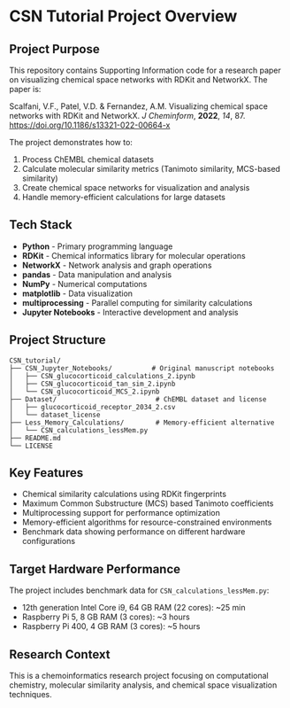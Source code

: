 # CSN Tutorial Project Overview

## Project Purpose
This repository contains Supporting Information code for a research paper on visualizing chemical space networks with RDKit and NetworkX. The paper is:

Scalfani, V.F., Patel, V.D. & Fernandez, A.M. Visualizing chemical space networks with RDKit and NetworkX. *J Cheminform*, **2022**, *14*, 87. https://doi.org/10.1186/s13321-022-00664-x

The project demonstrates how to:
1. Process ChEMBL chemical datasets 
2. Calculate molecular similarity metrics (Tanimoto similarity, MCS-based similarity)
3. Create chemical space networks for visualization and analysis
4. Handle memory-efficient calculations for large datasets

## Tech Stack
- **Python** - Primary programming language
- **RDKit** - Chemical informatics library for molecular operations
- **NetworkX** - Network analysis and graph operations
- **pandas** - Data manipulation and analysis
- **NumPy** - Numerical computations
- **matplotlib** - Data visualization
- **multiprocessing** - Parallel computing for similarity calculations
- **Jupyter Notebooks** - Interactive development and analysis

## Project Structure
```
CSN_tutorial/
├── CSN_Jupyter_Notebooks/          # Original manuscript notebooks
│   ├── CSN_glucocorticoid_calculations_2.ipynb
│   ├── CSN_glucocorticoid_tan_sim_2.ipynb
│   └── CSN_glucocorticoid_MCS_2.ipynb
├── Dataset/                         # ChEMBL dataset and license
│   ├── glucocorticoid_receptor_2034_2.csv
│   └── dataset_license
├── Less_Memory_Calculations/        # Memory-efficient alternative
│   └── CSN_calculations_lessMem.py
├── README.md
└── LICENSE
```

## Key Features
- Chemical similarity calculations using RDKit fingerprints
- Maximum Common Substructure (MCS) based Tanimoto coefficients  
- Multiprocessing support for performance optimization
- Memory-efficient algorithms for resource-constrained environments
- Benchmark data showing performance on different hardware configurations

## Target Hardware Performance
The project includes benchmark data for `CSN_calculations_lessMem.py`:
- 12th generation Intel Core i9, 64 GB RAM (22 cores): ~25 min
- Raspberry Pi 5, 8 GB RAM (3 cores): ~3 hours  
- Raspberry Pi 400, 4 GB RAM (3 cores): ~5 hours

## Research Context
This is a chemoinformatics research project focusing on computational chemistry, molecular similarity analysis, and chemical space visualization techniques.